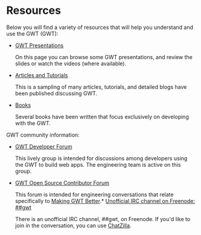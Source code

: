 Resources
===

Below you will find a variety of resources that will help you understand and use the GWT (GWT):

*   [GWT Presentations](presentations.html)
    
    On this page you can browse some GWT presentations, and review the slides or watch the videos (where available).
*   [Articles and Tutorials](articles/articles.html)

    This is a sampling of many articles, tutorials, and detailed blogs have been published discussing GWT.
*   [Books](books.html)

     Several books have been written that focus exclusively on developing with the GWT.

GWT community information:

*   [GWT Developer Forum](http://groups.google.com/group/Google-Web-Toolkit)

    This lively group is intended for discussions among developers using the GWT to build web apps. The engineering team is active on this group.
*   [GWT Open Source Contributor Forum](http://groups.google.com/group/Google-Web-Toolkit-Contributors)

    This forum is intended for engineering conversations that relate specifically to [Making GWT Better](makinggwtbetter.html).*   [Unofficial IRC channel on Freenode: ##gwt](http://freenode.net)

    There is an unofficial IRC channel, ##gwt, on Freenode. If you'd like to join in the conversation, you can use [ChatZilla](http://www.mozilla.org/projects/rt-messaging/chatzilla/).
